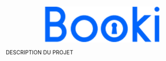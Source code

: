<p align="center">
  <img src="images/logo/Booki.png" alt="Logo de mon Projet" width="300">
</p>

DESCRIPTION DU PROJET
